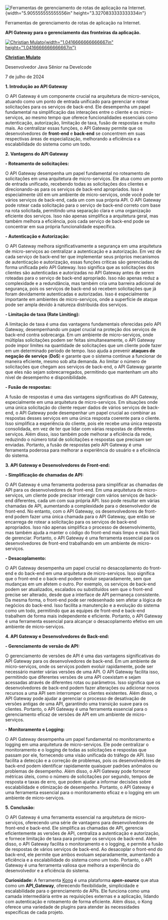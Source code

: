![Ferramentas de gerenciamento de rotas de aplicação na Internet.](c:\dev\personal_articles\md\media/media/image1.png){width="5.905555555555556in" height="3.3270833333333334in"}

Ferramentas de gerenciamento de rotas de aplicação na Internet.

**API Gateway para o gerenciamento das fronteiras da aplicação.**

[![Christian Mulato](c:\dev\personal_articles\md\media/media/image2.jpeg){width="1.0416666666666667in" height="1.0416666666666667in"}](https://www.linkedin.com/in/chmulato/)

[**Christian Mulato**](https://www.linkedin.com/in/chmulato/)

Desenvolvedor Java Sênior na Develcode

7 de julho de 2024

**1. Introdução ao API Gateway**

O API Gateway é um componente crucial na arquitetura de micro-serviços, atuando como um ponto de entrada unificado para gerenciar e rotear solicitações para os serviços de back-end. Ele desempenha um papel fundamental na simplificação das interações entre o cliente e os micro-serviços, ao mesmo tempo que oferece funcionalidades essenciais como autenticação, autorização, limitação de taxa, fusão de respostas e muito mais. Ao centralizar essas funções, o API Gateway permite que os desenvolvedores de **front-end** e **back-end** se concentrem em suas respectivas áreas de especialização, melhorando a eficiência e a escalabilidade do sistema como um todo.

**2. Vantagens do API Gateway**

**- Roteamento de solicitações:**

O API Gateway desempenha um papel fundamental no roteamento de solicitações em uma arquitetura de micro-serviços. Ele atua como um ponto de entrada unificado, recebendo todas as solicitações dos clientes e direcionando-as para os serviços de back-end apropriados. Isso é especialmente útil em um ambiente de micro-serviços, onde você pode ter vários serviços de back-end, cada um com sua própria API. O API Gateway pode rotear cada solicitação para o serviço de back-end correto com base na rota solicitada, permitindo uma separação clara e uma organização eficiente dos serviços. Isso não apenas simplifica a arquitetura geral, mas também melhora a eficiência, pois cada serviço de back-end pode se concentrar em sua própria funcionalidade específica.

**- Autenticação e Autorização:**

O API Gateway melhora significativamente a segurança em uma arquitetura de micro-serviços ao centralizar a autenticação e a autorização. Em vez de cada serviço de back-end ter que implementar seus próprios mecanismos de autenticação e autorização, essas funções críticas são gerenciadas de forma unificada pelo API Gateway. Isso significa que as solicitações dos clientes são autenticadas e autorizadas no API Gateway antes de serem roteadas para o serviço de back-end apropriado. Isso não apenas reduz a complexidade e a redundância, mas também cria uma barreira adicional de segurança, pois os serviços de back-end só recebem solicitações que já foram devidamente autenticadas e autorizadas. Isso é especialmente importante em ambientes de micro-serviços, onde a superfície de ataque pode ser ampla devido à natureza distribuída dos serviços.

**- Limitação de taxa (Rate Limiting):**

A limitação de taxa é uma das vantagens fundamentais oferecidas pelo API Gateway, desempenhando um papel crucial na proteção dos serviços de back-end contra sobrecarga. Em um ambiente de micro-serviços, onde múltiplas solicitações podem ser feitas simultaneamente, o API Gateway pode impor limites na quantidade de solicitações que um cliente pode fazer em um determinado período de tempo. Isso ajuda a prevenir **ataques de negação de serviço** (**DoS**) e garante que o sistema continue a funcionar de maneira eficiente, mesmo sob alta demanda. Ao limitar o número de solicitações que chegam aos serviços de back-end, o API Gateway garante que eles não sejam sobrecarregados, permitindo que mantenham um alto nível de desempenho e disponibilidade.

**- Fusão de respostas:**

A fusão de respostas é uma das vantagens significativas do API Gateway, especialmente em uma arquitetura de micro-serviços. Em situações onde uma única solicitação do cliente requer dados de vários serviços de back-end, o API Gateway pode desempenhar um papel crucial ao combinar as respostas desses serviços em uma única resposta coerente para o cliente. Isso simplifica a experiência do cliente, pois ele recebe uma única resposta consolidada, em vez de ter que lidar com várias respostas de diferentes serviços. Além disso, isso também pode melhorar a eficiência da rede, reduzindo o número total de solicitações e respostas que precisam ser enviadas. Portanto, a fusão de respostas pelo API Gateway é uma ferramenta poderosa para melhorar a experiência do usuário e a eficiência do sistema.

**3. API Gateway e Desenvolvedores de Front-end:**

**- Simplificação de chamadas de API:**

O API Gateway é uma ferramenta poderosa para simplificar as chamadas de API para os desenvolvedores de front-end. Em uma arquitetura de micro-serviços, um cliente pode precisar interagir com vários serviços de back-end diferentes, cada um com sua própria API. Isso pode resultar em várias chamadas de API, aumentando a complexidade para o desenvolvedor de front-end. No entanto, com o API Gateway, os desenvolvedores de front-end podem fazer uma única chamada para o API Gateway, que então se encarrega de rotear a solicitação para os serviços de back-end apropriados. Isso não apenas simplifica o processo de desenvolvimento, mas também ajuda a manter o código do front-end mais limpo e mais fácil de gerenciar. Portanto, o API Gateway é uma ferramenta essencial para os desenvolvedores de front-end trabalhando em um ambiente de micro-serviços.

**- Desacoplamento:**

O API Gateway desempenha um papel crucial no desacoplamento do front-end e do back-end em uma arquitetura de micro-serviços. Isso significa que o front-end e o back-end podem evoluir separadamente, sem que mudanças em um afetem o outro. Por exemplo, os serviços de back-end podem ser atualizados, escalados ou substituídos sem que o front-end precise ser alterado, desde que a interface de API permaneça consistente. Da mesma forma, o front-end pode ser redesenhado sem afetar a lógica de negócios do back-end. Isso facilita a manutenção e a evolução do sistema como um todo, permitindo que as equipes de front-end e back-end trabalhem de forma mais independente e eficiente. Portanto, o API Gateway é uma ferramenta essencial para alcançar o desacoplamento efetivo em um ambiente de micro-serviços.

**4. API Gateway e Desenvolvedores de Back-end:**

**- Gerenciamento de versão de API:**

O gerenciamento de versões de API é uma das vantagens significativas do API Gateway para os desenvolvedores de back-end. Em um ambiente de micro-serviços, onde os serviços podem evoluir rapidamente, pode ser necessário manter várias versões de uma API. O API Gateway facilita isso, permitindo que diferentes versões de uma API coexistam e sejam acessadas através de diferentes rotas ou parâmetros. Isso significa que os desenvolvedores de back-end podem fazer alterações ou adicionar novos recursos a uma API sem interromper os clientes existentes. Além disso, o API Gateway pode ajudar a gerenciar o processo de desativação de versões antigas de uma API, garantindo uma transição suave para os clientes. Portanto, o API Gateway é uma ferramenta essencial para o gerenciamento eficaz de versões de API em um ambiente de micro-serviços.

**- Monitoramento e Logging:**

O API Gateway desempenha um papel fundamental no monitoramento e logging em uma arquitetura de micro-serviços. Ele pode centralizar o monitoramento e o logging de todas as solicitações e respostas que passam por ele, fornecendo uma visão unificada do tráfego de API. Isso facilita a detecção e a correção de problemas, pois os desenvolvedores de back-end podem identificar rapidamente quaisquer padrões anômalos ou problemas de desempenho. Além disso, o API Gateway pode fornecer métricas úteis, como o número de solicitações por segundo, tempos de resposta e taxas de erro, que podem ajudar a informar decisões sobre escalabilidade e otimização de desempenho. Portanto, o API Gateway é uma ferramenta essencial para o monitoramento eficaz e o logging em um ambiente de micro-serviços.

**5. Conclusão:**

O API Gateway é uma ferramenta essencial na arquitetura de micro-serviços, oferecendo uma série de vantagens para desenvolvedores de front-end e back-end. Ele simplifica as chamadas de API, gerencia eficientemente as versões de API, centraliza a autenticação e autorização, e fornece limitação de taxa para proteger os serviços de back-end. Além disso, o API Gateway facilita o monitoramento e o logging, e permite a fusão de respostas de vários serviços de back-end. Ao desacoplar o front-end do back-end, ele permite que ambos evoluam separadamente, aumentando a eficiência e a escalabilidade do sistema como um todo. Portanto, o API Gateway é uma ferramenta valiosa que melhora a experiência do desenvolvedor e a eficiência do sistema.

**Curiosidade:** A ferramenta [Kong](https://konghq.com/) é uma plataforma ***open-source*** que atua como um **API_Gateway**, oferecendo flexibilidade, simplicidade e escalabilidade para o gerenciamento de APIs. Ele funciona como uma camada intermediária entre as requisições externas e a aplicação, lidando com autenticação e roteamento de forma eficiente. Além disso, o Kong oferece uma variedade de plugins para atender às necessidades específicas de cada projeto.

